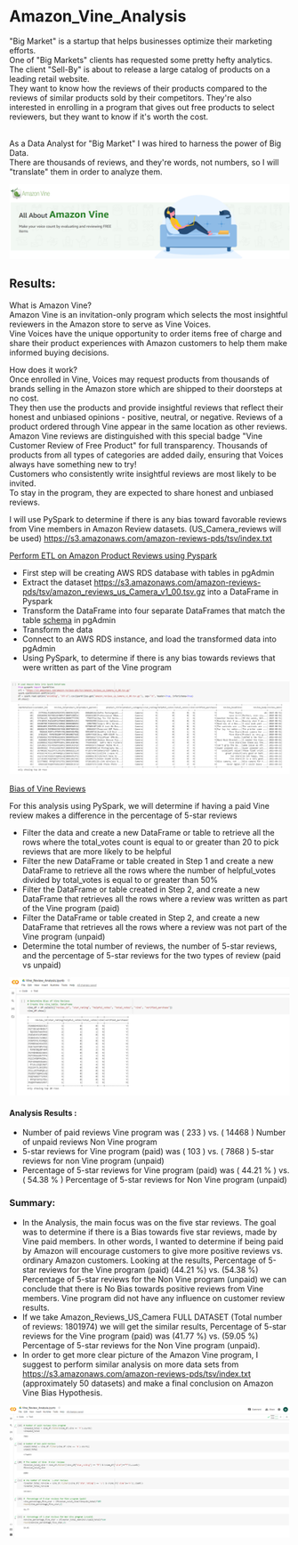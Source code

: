 # Amazon_Vine_Analysis

"Big Market" is a startup that helps businesses optimize their marketing efforts.<br> One of "Big Markets" clients has requested some pretty hefty analytics.<br> The client "Sell-By" is about to release a large catalog of products on a leading retail website.<br> They want to know how the reviews of their products compared to the reviews of similar products sold by their competitors. They're also interested in enrolling in a program that gives out free products to select reviewers, but they want to know if it's worth the cost.

<br> As a Data Analyst for "Big Market" I was hired to harness the power of Big Data.<br> There are thousands of reviews, and they're words, not numbers, so I will  "translate" them in order to analyze them.



![This is an image](https://github.com/MilosPopov007/Amazon_Vine_Analysis/blob/main/Resources/Amazon_Vine.png)

## Results:

What is Amazon Vine?<br>
Amazon Vine is an invitation-only program which selects the most insightful reviewers in the Amazon store to serve as Vine Voices.<br> Vine Voices have the unique opportunity to order items free of charge and share their product experiences with Amazon customers to help them make informed buying decisions.

How does it work?<br>
Once enrolled in Vine, Voices may request products from thousands of brands selling in the Amazon store which are shipped to their doorsteps at no cost.<br> They then use the products and provide insightful reviews that reflect their honest and unbiased opinions - positive, neutral, or negative. Reviews of a product ordered through Vine appear in the same location as other reviews.<br> Amazon Vine reviews are distinguished with this special badge "Vine Customer Review of Free Product" for full transparency.
Thousands of products from all types of categories are added daily, ensuring that Voices always have something new to try!<br>
Customers who consistently write insightful reviews are most likely to be invited.<br>To stay in the program, they are expected to share honest and unbiased reviews.

I will use PySpark to determine if there is any bias toward favorable reviews from Vine members in Amazon Review datasets. (US_Camera_reviews will be used)  https://s3.amazonaws.com/amazon-reviews-pds/tsv/index.txt 

[Perform ETL on Amazon Product Reviews using Pyspark](https://github.com/MilosPopov007/Amazon_Vine_Analysis/blob/main/Amazon_Reviews_ETL.ipynb)
* First step will be creating  AWS RDS database with tables in pgAdmin
* Extract the dataset https://s3.amazonaws.com/amazon-reviews-pds/tsv/amazon_reviews_us_Camera_v1_00.tsv.gz into a DataFrame in Pyspark
* Transform the DataFrame into four separate DataFrames that match the table [schema](https://github.com/MilosPopov007/Amazon_Vine_Analysis/blob/main/challenge_schema.sql) in pgAdmin
* Transform the data
* Connect to an AWS RDS instance, and load the transformed data into pgAdmin
* Using PySpark, to determine if there is any bias towards reviews that were written as part of the Vine program


![This is an image](https://github.com/MilosPopov007/Amazon_Vine_Analysis/blob/main/Resources/Amazon_spark.png)


[Bias of Vine Reviews](https://github.com/MilosPopov007/Amazon_Vine_Analysis/blob/main/Vine_Review_Analysis.ipynb)<br>

For this analysis using PySpark, we will determine if having a paid Vine review makes a difference in the percentage of 5-star reviews
* Filter the data and create a new DataFrame or table to retrieve all the rows where the total_votes count is equal to or greater than 20 to pick reviews that are more likely to be helpful
* Filter the new DataFrame or table created in Step 1 and create a new DataFrame to retrieve all the rows where the number of helpful_votes divided by total_votes is equal to or greater than 50%
* Filter the DataFrame or table created in Step 2, and create a new DataFrame that retrieves all the rows where a review was written as part of the Vine program (paid)
* Filter the DataFrame or table created in Step 2, and create a new DataFrame that retrieves all the rows where a review was not part of the Vine program (unpaid)
* Determine the total number of reviews, the number of 5-star reviews, and the percentage of 5-star reviews for the two types of review (paid vs unpaid)

![This is an image](https://github.com/MilosPopov007/Amazon_Vine_Analysis/blob/main/Resources/vine_df.png)

#### Analysis Results : 
*  Number of paid reviews Vine program was ( 233 )  vs. ( 14468 )   Number of unpaid reviews Non Vine program 
*  5-star reviews for Vine program (paid) was ( 103 )  vs. ( 7868 )   5-star reviews for non Vine program (unpaid)
*  Percentage of 5-star reviews for Vine program (paid) was   ( 44.21  %  ) vs. ( 54.38 % ) Percentage of 5-star reviews for Non  Vine program (unpaid)


### Summary:
* In the Analysis, the main focus was on the five star reviews. The goal  was to determine if there is a  Bias towards five star reviews,  made by Vine paid members. In other words, I wanted to determine if being paid by Amazon will encourage customers to give more positive reviews vs. ordinary  Amazon customers. Looking at the results, Percentage of 5-star reviews for the Vine program (paid)  (44.21  %) vs. (54.38 %) Percentage of 5-star reviews for the Non Vine program (unpaid) we can conclude that there is No Bias towards positive reviews from Vine members. Vine program did not have any influence on customer review results.
* If we take Amazon_Reviews_US_Camera FULL DATASET (Total number of reviews: 1801974) we will get the similar results, Percentage of 5-star reviews for the Vine program (paid) was   (41.77  %) vs. (59.05 %) Percentage of 5-star reviews for the Non Vine program (unpaid).
* In order to get more clear picture of the Amazon Vine program, I suggest to perform similar analysis on more data sets from  https://s3.amazonaws.com/amazon-reviews-pds/tsv/index.txt  (approximately 50 datasets) and make a final conclusion on Amazon Vine Bias Hypothesis.

![This is an image](https://github.com/MilosPopov007/Amazon_Vine_Analysis/blob/main/Resources/vine_total.png)

